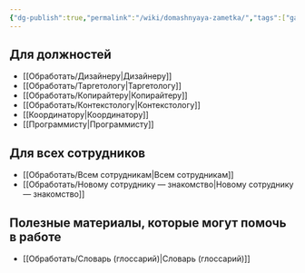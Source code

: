 ```yaml
---
{"dg-publish":true,"permalink":"/wiki/domashnyaya-zametka/","tags":["gardenEntry"]}
---
```


## Для должностей
- [[Обработать/Дизайнеру\|Дизайнеру]]
- [[Обработать/Таргетологу\|Таргетологу]]
- [[Обработать/Копирайтеру\|Копирайтеру]]
- [[Обработать/Контекстологу\|Контекстологу]]
- [[Координатору\|Координатору]]
- [[Программисту\|Программисту]]

## Для всех сотрудников
- [[Обработать/Всем сотрудникам\|Всем сотрудникам]]
- [[Обработать/Новому сотруднику — знакомство\|Новому сотруднику — знакомство]]

## Полезные материалы, которые могут помочь в работе
- [[Обработать/Словарь (глоссарий)\|Словарь (глоссарий)]]

